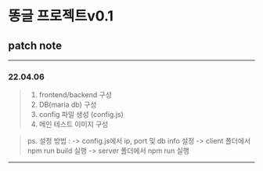 # 똥글 프로젝트v0.1

## patch note
---------------------------------------------------
### 22.04.06 

> 1. frontend/backend 구성
> 2. DB(maria db) 구성
> 3. config 파일 생성 (config.js)
> 4. 메인 테스트 이미지 구성

> ps. 
 설정 방법 :
-> config.js에서 ip, port 및 db info 설정
-> client 폴더에서 npm run build 실행
-> server 폴더에서 npm run 실행

---------------------------------------------------

